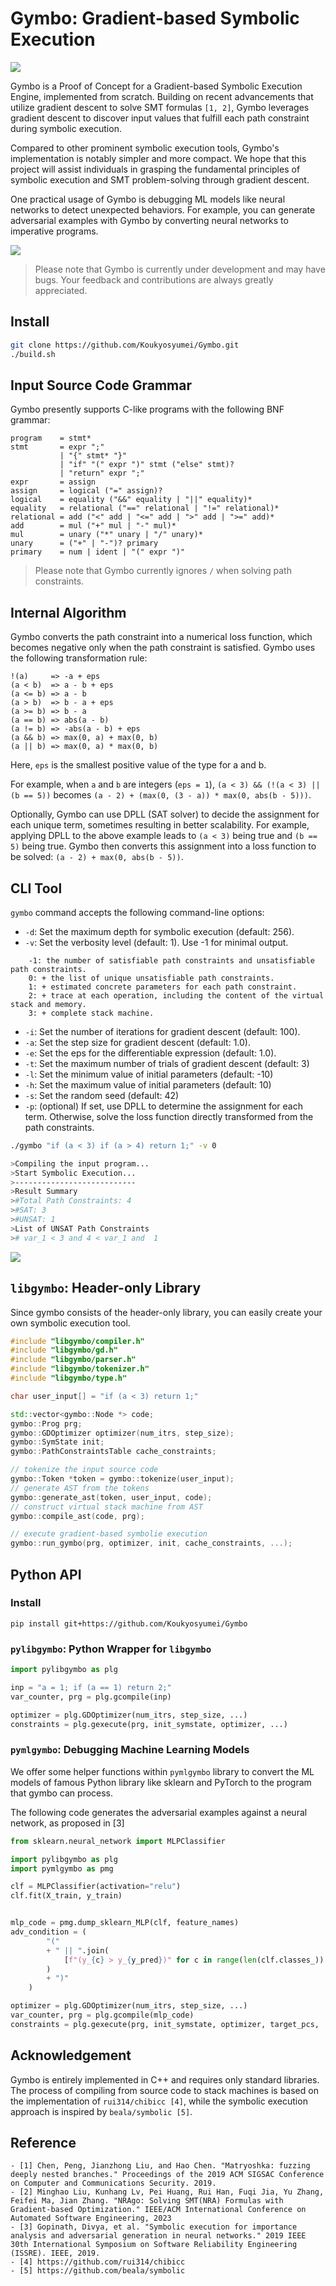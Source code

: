 # Gymbo: Gradient-based Symbolic Execution 

<img src="img/gymbo.drawio.svg">

Gymbo is a Proof of Concept for a Gradient-based Symbolic Execution Engine, implemented from scratch. Building on recent advancements that utilize gradient descent to solve SMT formulas `[1, 2]`, Gymbo leverages gradient descent to discover input values that fulfill each path constraint during symbolic execution.

Compared to other prominent symbolic execution tools, Gymbo's implementation is notably simpler and more compact. We hope that this project will assist individuals in grasping the fundamental principles of symbolic execution and SMT problem-solving through gradient descent.


One practical usage of Gymbo is debugging ML models like neural networks to detect unexpected behaviors. For example, you can generate adversarial examples with Gymbo by converting neural networks to imperative programs.

<img src="img/symbolic_nn.drawio.svg">

> Please note that Gymbo is currently under development and may have bugs. Your feedback and contributions are always greatly appreciated.

## Install

```bash
git clone https://github.com/Koukyosyumei/Gymbo.git
./build.sh
```

## Input Source Code Grammar

Gymbo presently supports C-like programs with the following BNF grammar:

```
program    = stmt*
stmt       = expr ";"
           | "{" stmt* "}"
           | "if" "(" expr ")" stmt ("else" stmt)? 
           | "return" expr ";"
expr       = assign
assign     = logical ("=" assign)?
logical    = equality ("&&" equality | "||" equality)*
equality   = relational ("==" relational | "!=" relational)*
relational = add ("<" add | "<=" add | ">" add | ">=" add)*
add        = mul ("+" mul | "-" mul)*
mul        = unary ("*" unary | "/" unary)*
unary      = ("+" | "-")? primary
primary    = num | ident | "(" expr ")"
```

> Please note that Gymbo currently ignores `/` when solving path constraints.

## Internal Algorithm

Gymbo converts the path constraint into a numerical loss function, which becomes negative only when the path constraint is satisfied. Gymbo uses the following transformation rule:

```
!(a)     => -a + eps
(a < b)  => a - b + eps
(a <= b) => a - b
(a > b)  => b - a + eps
(a >= b) => b - a
(a == b) => abs(a - b)
(a != b) => -abs(a - b) + eps
(a && b) => max(0, a) + max(0, b)
(a || b) => max(0, a) * max(0, b)
```

Here, `eps` is the smallest positive value of the type for a and b.

For example, when `a` and `b` are integers (`eps = 1`),  `(a < 3) && (!(a < 3) || (b == 5))` becomes `(a - 2) + (max(0, (3 - a)) * max(0, abs(b - 5)))`.

Optionally, Gymbo can use DPLL (SAT solver) to decide the assignment for each unique term, sometimes resulting in better scalability. For example, applying DPLL to the above example leads to `(a < 3)` being true and `(b == 5)` being true. Gymbo then converts this assignment into a loss function to be solved: `(a - 2) + max(0, abs(b - 5))`.

## CLI Tool

`gymbo` command accepts the following command-line options:

- `-d`: Set the maximum depth for symbolic execution (default: 256).
- `-v`: Set the verbosity level (default: 1). Use -1 for minimal output.
```
    -1: the number of satisfiable path constraints and unsatisfiable path constraints.
    0: + the list of unique unsatisfiable path constraints.
    1: + estimated concrete parameters for each path constraint.
    2: + trace at each operation, including the content of the virtual stack and memory.
    3: + complete stack machine.
```
- `-i`: Set the number of iterations for gradient descent (default: 100).
- `-a`: Set the step size for gradient descent (default: 1.0).
- `-e`: Set the eps for the differentiable expression (default: 1.0).
- `-t`: Set the maximum number of trials of gradient descent (default: 3) 
- `-l`: Set the minimum value of initial parameters (default: -10)
- `-h`: Set the maximum value of initial parameters (default: 10)
- `-s`: Set the random seed (default: 42)
- `-p`: (optional) If set, use DPLL to determine the assignment for each term. Otherwise, solve the loss function directly transformed from the path constraints.

```bash
./gymbo "if (a < 3) if (a > 4) return 1;" -v 0

>Compiling the input program...
>Start Symbolic Execution...
>---------------------------
>Result Summary
>#Total Path Constraints: 4
>#SAT: 3
>#UNSAT: 1
>List of UNSAT Path Constraints
># var_1 < 3 and 4 < var_1 and  1
```

<img src="img/verbose2.gif">

## `libgymbo`: Header-only Library

Since gymbo consists of the header-only library, you can easily create your own symbolic execution tool.

```cpp
#include "libgymbo/compiler.h"
#include "libgymbo/gd.h"
#include "libgymbo/parser.h"
#include "libgymbo/tokenizer.h"
#include "libgymbo/type.h"

char user_input[] = "if (a < 3) return 1;"

std::vector<gymbo::Node *> code;
gymbo::Prog prg;
gymbo::GDOptimizer optimizer(num_itrs, step_size);
gymbo::SymState init;
gymbo::PathConstraintsTable cache_constraints;

// tokenize the input source code
gymbo::Token *token = gymbo::tokenize(user_input);
// generate AST from the tokens
gymbo::generate_ast(token, user_input, code);
// construct virtual stack machine from AST
gymbo::compile_ast(code, prg);

// execute gradient-based symbolie execution
gymbo::run_gymbo(prg, optimizer, init, cache_constraints, ...);
```

## Python API

### Install 

```
pip install git+https://github.com/Koukyosyumei/Gymbo
```

### `pylibgymbo`: Python Wrapper for `libgymbo`

```Python
import pylibgymbo as plg

inp = "a = 1; if (a == 1) return 2;"
var_counter, prg = plg.gcompile(inp)

optimizer = plg.GDOptimizer(num_itrs, step_size, ...)
constraints = plg.gexecute(prg, init_symstate, optimizer, ...)
```

### `pymlgymbo`: Debugging Machine Learning Models


We offer some helper functions within `pymlgymbo` library to convert the ML models of famous Python library like sklearn and PyTorch to the program that gymbo can process.

The following code generates the adversarial examples against a neural network, as proposed in [3]

```python
from sklearn.neural_network import MLPClassifier

import pylibgymbo as plg
import pymlgymbo as pmg

clf = MLPClassifier(activation="relu")
clf.fit(X_train, y_train)


mlp_code = pmg.dump_sklearn_MLP(clf, feature_names)
adv_condition = (
        "("
        + " || ".join(
            [f"(y_{c} > y_{y_pred})" for c in range(len(clf.classes_)) if y_pred != c]
        )
        + ")"
    )

optimizer = plg.GDOptimizer(num_itrs, step_size, ...)
var_counter, prg = plg.gcompile(mlp_code)
constraints = plg.gexecute(prg, init_symstate, optimizer, target_pcs, ...)
```

## Acknowledgement

Gymbo is entirely implemented in C++ and requires only standard libraries. The process of compiling from source code to stack machines is based on the implementation of `rui314/chibicc [4]`, while the symbolic execution approach is inspired by `beala/symbolic [5]`.

## Reference

```
- [1] Chen, Peng, Jianzhong Liu, and Hao Chen. "Matryoshka: fuzzing deeply nested branches." Proceedings of the 2019 ACM SIGSAC Conference on Computer and Communications Security. 2019.
- [2] Minghao Liu, Kunhang Lv, Pei Huang, Rui Han, Fuqi Jia, Yu Zhang, Feifei Ma, Jian Zhang. "NRAgo: Solving SMT(NRA) Formulas with Gradient-based Optimization." IEEE/ACM International Conference on Automated Software Engineering, 2023
- [3] Gopinath, Divya, et al. "Symbolic execution for importance analysis and adversarial generation in neural networks." 2019 IEEE 30th International Symposium on Software Reliability Engineering (ISSRE). IEEE, 2019.
- [4] https://github.com/rui314/chibicc
- [5] https://github.com/beala/symbolic
```
